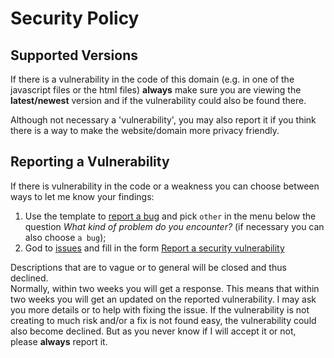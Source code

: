 # Security Policy

## Supported Versions

If there is a vulnerability in the code of this domain (e.g. in one of the javascript files or the html files) 
**always** make sure you are viewing the **latest/newest** version and if the vulnerability could also be found there.  

Although not necessary a 'vulnerability', you may also report it if you think there is a way to make the website/domain more privacy friendly.  

## Reporting a Vulnerability

If there is vulnerability in the code or a weakness you can choose between ways to let me know your findings: 
 1. Use the template to [report a bug](https://github.com/JohnyP36/JohnyP36.github.io/issues/new?assignees=&labels=&template=other.yml) and pick `other` in the menu below the question *What kind of problem do you encounter?* (if necessary you can also choose `a bug`);
 2. God to [issues](https://github.com/JohnyP36/JohnyP36.github.io/issues/new/choose) and fill in the form [Report a security vulnerability](https://github.com/JohnyP36/JohnyP36.github.io/security/advisories/new)

Descriptions that are to vague or to general will be closed and thus declined.  
Normally, within two weeks you will get a response. This means that within two weeks you will get an updated on the reported vulnerability. I may ask you more details or to help with fixing the issue. If the vulnerability is not creating to much risk and/or a fix is not found easy, the vulnerability could also become declined. But as you never know if I will accept it or not, please **always** report it.  

<!-- Tell them where to go, how often they can expect to get an update on a
reported vulnerability, what to expect if the vulnerability is accepted or
declined, etc. -->
